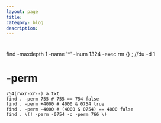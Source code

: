 ```yaml
---
layout: page
title:	
category: blog
description: 
---
```

# 
find -maxdepth 1 -name '*' -inum 1324 -exec rm {} \;
//du -d 1

# -perm
	754(rwxr-xr--) a.txt
	find . -perm 755 # 755 == 754 false
	find . -perm +4000 # 4000 & 0754 true
	find . -perm -4000 # (4000 & 0754) == 4000 false
	find . \(! -perm -0754 -o -perm 766 \)
